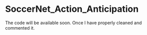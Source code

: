 # SoccerNet_Action_Anticipation
The code will be available soon. Once I have properly cleaned and commented it.
